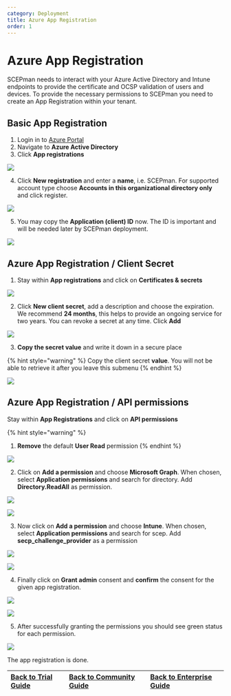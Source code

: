 ```yaml
---
category: Deployment
title: Azure App Registration
order: 1
---
```


# Azure App Registration

SCEPman needs to interact with your Azure Active Directory and Intune endpoints to provide the certificate and OCSP validation of users and devices. To provide the necessary permissions to SCEPman you need to create an App Registration within your tenant.

## Basic App Registration

1. Login in to [Azure Portal](https://portal.azure.com)
2. Navigate to **Azure Active Directory**
3. Click **App registrations**

![](../.gitbook/assets/2021-07-23-08_47_59-app-registrations-microsoft-azure-and-2-more-pages-c4a8-ehamed-microsoft-.png)

4. Click **New registration** and enter a **name**, i.e. SCEPman. For supported account type choose **Accounts in this organizational directory only** and click register.

![](../.gitbook/assets/2021-07-23-08_49_37-register-an-application-microsoft-azure-and-2-more-pages-c4a8-ehamed-micro.png)

5. You may copy the **Application \(client\) ID** now. The ID is important and will be needed later by SCEPman deployment. 

![](../.gitbook/assets/2021-07-23-08_50_59-scepmanreg-microsoft-azure-and-2-more-pages-c4a8-ehamed-microsoft-edge.png)

## Azure App Registration / Client Secret

1. Stay within **App registrations** and click on **Certificates & secrets**

![](../.gitbook/assets/2021-07-23-08_52_08-scepmanreg-microsoft-azure-and-2-more-pages-c4a8-ehamed-microsoft-edge.png)

2. Click **New client secret**, add a description and choose the expiration. We recommend **24 months**, this helps to provide an ongoing service for two years. You can revoke a secret at any time. Click **Add**

![](../.gitbook/assets/2021-07-23-09_06_11-azure-app-registration-scepman-docs-and-1-more-page-work-microsoft-edge.png)

3. **Copy the secret value** and write it down in a secure place

{% hint style="warning" %}
Copy the client secret **value**. You will not be able to retrieve it after you leave this submenu
{% endhint %}

![](../.gitbook/assets/2021-07-23-09_16_32-scepmanreg-microsoft-azure-and-2-more-pages-c4a8-ehamed-microsoft-edge.png)

## Azure App Registration / API permissions

Stay within **App Registrations** and click on **API permissions**

{% hint style="warning" %}
1. **Remove** the default **User Read** permission
{% endhint %}

![](../.gitbook/assets/screenshot-2020-02-03-at-10.54.48%20%281%29%20%281%29.png)

2. Click on **Add a permission** and choose **Microsoft Graph**. When chosen, select **Application permissions** and search for directory. Add **Directory.ReadAll** as permission.

![](../.gitbook/assets/app-permission-graph%20%281%29.png)

![](../.gitbook/assets/app-permission-directory-read%20%281%29%20%281%29%20%281%29%20%281%29.png)

3. Now click on **Add a permission** and choose **Intune**. When chosen, select **Application permissions** and search for scep. Add **secp\_challenge\_provider** as a permission

![](../.gitbook/assets/app-permission-intune%20%281%29%20%281%29%20%281%29.png)

![](../.gitbook/assets/app-permission-scep%20%281%29.png)

4. Finally click on **Grant admin** consent and **confirm** the consent for the given app registration.

![](../.gitbook/assets/app-registration-consent.png)

![](../.gitbook/assets/app-registration-consent-confirm.png)

5. After successfully granting the permissions you should see green status for each permission.

![](../.gitbook/assets/2021-07-23-09_29_34-scepmanreg-microsoft-azure-and-2-more-pages-c4a8-ehamed-microsoft-edge.png)

The app registration is done.

| [Back to Trial Guide](../scepman-deployment/trial-guide.md#step-1-azure-app-registration) | [Back to Community Guide](../scepman-deployment/community-guide.md#step-1-azure-app-registration) | [Back to Enterprise Guide](../scepman-deployment/enterprise-guide.md#step-1-azure-app-registration) |
| :--- | :--- | :--- |


